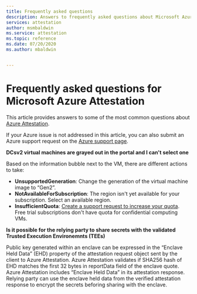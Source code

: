 ```yaml
---
title: Frequently asked questions
description: Answers to frequently asked questions about Microsoft Azure Attestation
services: attestation
author: msmbaldwin
ms.service: attestation
ms.topic: reference
ms.date: 07/20/2020
ms.author: mbaldwin


---
```


# Frequently asked questions for Microsoft Azure Attestation

This article provides answers to some of the most common questions about [Azure Attestation](overview.md).

If your Azure issue is not addressed in this article, you can also submit an Azure support request on the [Azure support page](https://azure.microsoft.com/support/options/).

**DCsv2 virtual machines are grayed out in the portal and I can't select one**

Based on the information bubble next to the VM, there are different actions to take:
   -	**UnsupportedGeneration**: Change the generation of the virtual machine image to “Gen2”.
   -	**NotAvailableForSubscription**: The region isn't yet available for your subscription. Select an available region.
   -	**InsufficientQuota**: [Create a support request to increase your quota](../azure-portal/supportability/per-vm-quota-requests.md). Free trial subscriptions don't have quota for confidential computing VMs. 
   
**Is it possible for the relying party to share secrets with the validated Trusted Execution Environemnts (TEEs)**

Public key generated within an enclave can be expressed in the “Enclave Held Data” (EHD) property of the attestation request object sent by the client to Azure Attestation. Azure Attestation validates if SHA256 hash of EHD matches the first 32 bytes in reportData field of the enclave quote. Azure Attestation includes “Enclave Held Data” in its attestation response. Relying party can use the enclave held data from the verified attestation response to encrypt the secrets beforing sharing with the enclave.




